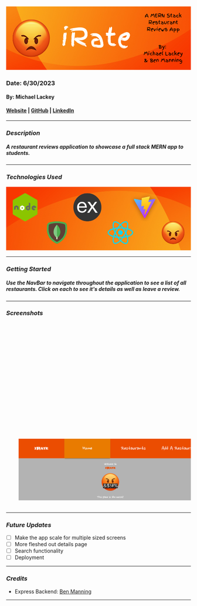 ![iRate](client/public/images/banner.png)

### Date: 6/30/2023

#### By: Michael Lackey

#### [Website](https://michaellackey.com/) | [GitHub](https://github.com/NobodysLackey) | [LinkedIn](https://www.linkedin.com/in/michaelglackey/)
***

### ***Description***

##### A restaurant reviews application to showcase a full stack MERN app to students.

***

### ***Technologies Used***

![Technologies Used](client/public/images/tech-banner.png)
***

### ***Getting Started***

##### Use the NavBar to navigate throughout the application to see a list of all restaurants. Click on each to see it's details as well as leave a review.

***

### ***Screenshots***

<div align="center">
  <pre>
    <img src="client/public/images/home.png" width="500" />&nbsp;&nbsp;&nbsp;<img src="client/public/images/restaurants.png" width="500" />&nbsp;&nbsp;&nbsp;<img src="client/public/images/detail.png" width="500" />&nbsp;&nbsp;&nbsp;<img src="client/public/images/form.png" width="500" />
  </pre>
</div>

***

### ***Future Updates***

- [ ] Make the app scale for multiple sized screens
- [ ] More fleshed out details page
- [ ] Search functionality
- [ ] Deployment

***

### ***Credits***

- Express Backend: [Ben Manning](https://github.com/ben-manning)

***
